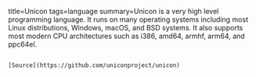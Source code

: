 title=Unicon
tags=language
summary=Unicon is a very high level programming language. It runs on many operating systems including most Linux distributions, Windows, macOS, and BSD systems. It also supports most modern CPU architectures such as i386, amd64, armhf, arm64, and ppc64el.
~~~~~~

[Source](https://github.com/uniconproject/unicon)


